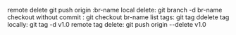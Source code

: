 remote delete 
    git push origin :br-name
local delete:
    git branch -d br-name
checkout without commit :
    git checkout br-name
list tags:
    git tag
ddelete tag locally:
    git tag -d v1.0
remote tag delete:
    git push origin --delete v1.0
